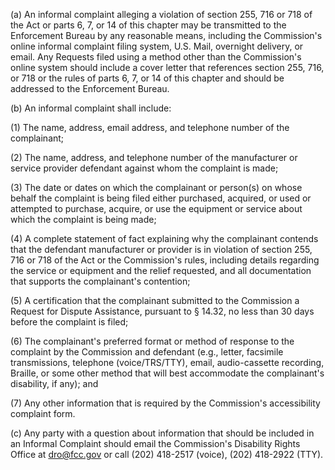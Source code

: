 (a) An informal complaint alleging a violation of section 255, 716 or 718 of the Act or parts 6, 7, or 14 of this chapter may be transmitted to the Enforcement Bureau by any reasonable means, including the Commission's online informal complaint filing system, U.S. Mail, overnight delivery, or email. Any Requests filed using a method other than the Commission's online system should include a cover letter that references section 255, 716, or 718 or the rules of parts 6, 7, or 14 of this chapter and should be addressed to the Enforcement Bureau.

(b) An informal complaint shall include:
              

(1) The name, address, email address, and telephone number of the complainant;

(2) The name, address, and telephone number of the manufacturer or service provider defendant against whom the complaint is made;

(3) The date or dates on which the complainant or person(s) on whose behalf the complaint is being filed either purchased, acquired, or used or attempted to purchase, acquire, or use the equipment or service about which the complaint is being made;

(4) A complete statement of fact explaining why the complainant contends that the defendant manufacturer or provider is in violation of section 255, 716 or 718 of the Act or the Commission's rules, including details regarding the service or equipment and the relief requested, and all documentation that supports the complainant's contention;

(5) A certification that the complainant submitted to the Commission a Request for Dispute Assistance, pursuant to § 14.32, no less than 30 days before the complaint is filed;

(6) The complainant's preferred format or method of response to the complaint by the Commission and defendant (e.g., letter, facsimile transmissions, telephone (voice/TRS/TTY), email, audio-cassette recording, Braille, or some other method that will best accommodate the complainant's disability, if any); and

(7) Any other information that is required by the Commission's accessibility complaint form.

(c) Any party with a question about information that should be included in an Informal Complaint should email the Commission's Disability Rights Office at dro@fcc.gov or call (202) 418-2517 (voice), (202) 418-2922 (TTY).

